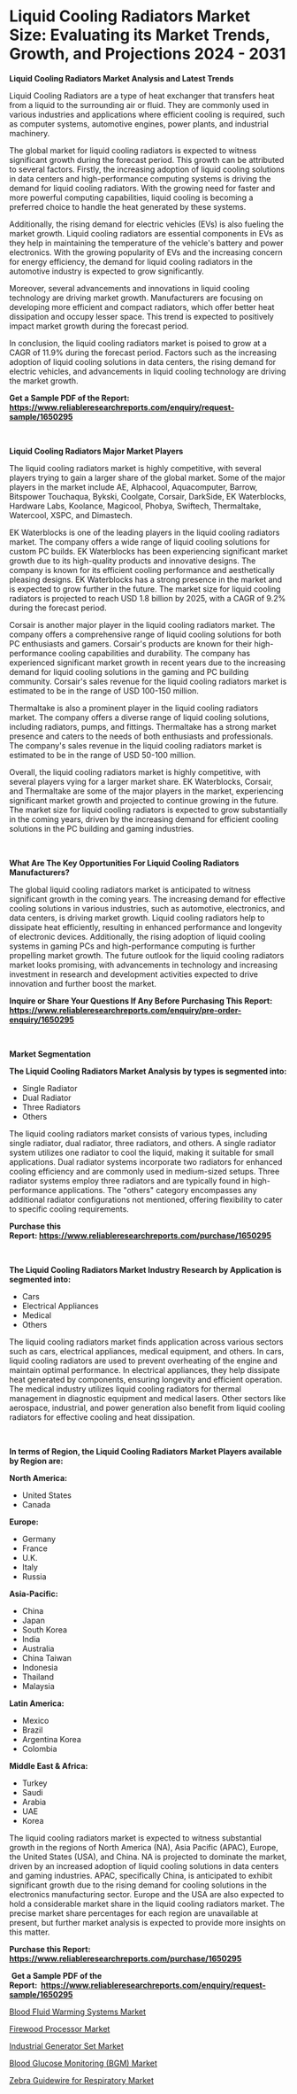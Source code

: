 <p><h1>Liquid Cooling Radiators Market Size: Evaluating its Market Trends, Growth, and Projections 2024 - 2031</h1></p><p><strong>Liquid Cooling Radiators Market Analysis and Latest Trends</strong></p>
<p><p>Liquid Cooling Radiators are a type of heat exchanger that transfers heat from a liquid to the surrounding air or fluid. They are commonly used in various industries and applications where efficient cooling is required, such as computer systems, automotive engines, power plants, and industrial machinery.</p><p>The global market for liquid cooling radiators is expected to witness significant growth during the forecast period. This growth can be attributed to several factors. Firstly, the increasing adoption of liquid cooling solutions in data centers and high-performance computing systems is driving the demand for liquid cooling radiators. With the growing need for faster and more powerful computing capabilities, liquid cooling is becoming a preferred choice to handle the heat generated by these systems.</p><p>Additionally, the rising demand for electric vehicles (EVs) is also fueling the market growth. Liquid cooling radiators are essential components in EVs as they help in maintaining the temperature of the vehicle's battery and power electronics. With the growing popularity of EVs and the increasing concern for energy efficiency, the demand for liquid cooling radiators in the automotive industry is expected to grow significantly.</p><p>Moreover, several advancements and innovations in liquid cooling technology are driving market growth. Manufacturers are focusing on developing more efficient and compact radiators, which offer better heat dissipation and occupy lesser space. This trend is expected to positively impact market growth during the forecast period.</p><p>In conclusion, the liquid cooling radiators market is poised to grow at a CAGR of 11.9% during the forecast period. Factors such as the increasing adoption of liquid cooling solutions in data centers, the rising demand for electric vehicles, and advancements in liquid cooling technology are driving the market growth.</p></p>
<p><strong>Get a Sample PDF of the Report:&nbsp; <a href="https://www.reliableresearchreports.com/enquiry/request-sample/1650295">https://www.reliableresearchreports.com/enquiry/request-sample/1650295</a></strong></p>
<p>&nbsp;</p>
<p><strong>Liquid Cooling Radiators Major Market Players</strong></p>
<p><p>The liquid cooling radiators market is highly competitive, with several players trying to gain a larger share of the global market. Some of the major players in the market include AE, Alphacool, Aquacomputer, Barrow, Bitspower Touchaqua, Bykski, Coolgate, Corsair, DarkSide, EK Waterblocks, Hardware Labs, Koolance, Magicool, Phobya, Swiftech, Thermaltake, Watercool, XSPC, and Dimastech.</p><p>EK Waterblocks is one of the leading players in the liquid cooling radiators market. The company offers a wide range of liquid cooling solutions for custom PC builds. EK Waterblocks has been experiencing significant market growth due to its high-quality products and innovative designs. The company is known for its efficient cooling performance and aesthetically pleasing designs. EK Waterblocks has a strong presence in the market and is expected to grow further in the future. The market size for liquid cooling radiators is projected to reach USD 1.8 billion by 2025, with a CAGR of 9.2% during the forecast period.</p><p>Corsair is another major player in the liquid cooling radiators market. The company offers a comprehensive range of liquid cooling solutions for both PC enthusiasts and gamers. Corsair's products are known for their high-performance cooling capabilities and durability. The company has experienced significant market growth in recent years due to the increasing demand for liquid cooling solutions in the gaming and PC building community. Corsair's sales revenue for the liquid cooling radiators market is estimated to be in the range of USD 100-150 million.</p><p>Thermaltake is also a prominent player in the liquid cooling radiators market. The company offers a diverse range of liquid cooling solutions, including radiators, pumps, and fittings. Thermaltake has a strong market presence and caters to the needs of both enthusiasts and professionals. The company's sales revenue in the liquid cooling radiators market is estimated to be in the range of USD 50-100 million.</p><p>Overall, the liquid cooling radiators market is highly competitive, with several players vying for a larger market share. EK Waterblocks, Corsair, and Thermaltake are some of the major players in the market, experiencing significant market growth and projected to continue growing in the future. The market size for liquid cooling radiators is expected to grow substantially in the coming years, driven by the increasing demand for efficient cooling solutions in the PC building and gaming industries.</p></p>
<p>&nbsp;</p>
<p><strong>What Are The Key Opportunities For Liquid Cooling Radiators Manufacturers?</strong></p>
<p><p>The global liquid cooling radiators market is anticipated to witness significant growth in the coming years. The increasing demand for effective cooling solutions in various industries, such as automotive, electronics, and data centers, is driving market growth. Liquid cooling radiators help to dissipate heat efficiently, resulting in enhanced performance and longevity of electronic devices. Additionally, the rising adoption of liquid cooling systems in gaming PCs and high-performance computing is further propelling market growth. The future outlook for the liquid cooling radiators market looks promising, with advancements in technology and increasing investment in research and development activities expected to drive innovation and further boost the market.</p></p>
<p><strong>Inquire or Share Your Questions If Any Before Purchasing This Report: <a href="https://www.reliableresearchreports.com/enquiry/pre-order-enquiry/1650295">https://www.reliableresearchreports.com/enquiry/pre-order-enquiry/1650295</a></strong></p>
<p>&nbsp;</p>
<p><strong>Market Segmentation</strong></p>
<p><strong>The Liquid Cooling Radiators Market Analysis by types is segmented into:</strong></p>
<p><ul><li>Single Radiator</li><li>Dual Radiator</li><li>Three Radiators</li><li>Others</li></ul></p>
<p><p>The liquid cooling radiators market consists of various types, including single radiator, dual radiator, three radiators, and others. A single radiator system utilizes one radiator to cool the liquid, making it suitable for small applications. Dual radiator systems incorporate two radiators for enhanced cooling efficiency and are commonly used in medium-sized setups. Three radiator systems employ three radiators and are typically found in high-performance applications. The "others" category encompasses any additional radiator configurations not mentioned, offering flexibility to cater to specific cooling requirements.</p></p>
<p><strong>Purchase this Report:&nbsp;<a href="https://www.reliableresearchreports.com/purchase/1650295">https://www.reliableresearchreports.com/purchase/1650295</a></strong></p>
<p>&nbsp;</p>
<p><strong>The Liquid Cooling Radiators Market Industry Research by Application is segmented into:</strong></p>
<p><ul><li>Cars</li><li>Electrical Appliances</li><li>Medical</li><li>Others</li></ul></p>
<p><p>The liquid cooling radiators market finds application across various sectors such as cars, electrical appliances, medical equipment, and others. In cars, liquid cooling radiators are used to prevent overheating of the engine and maintain optimal performance. In electrical appliances, they help dissipate heat generated by components, ensuring longevity and efficient operation. The medical industry utilizes liquid cooling radiators for thermal management in diagnostic equipment and medical lasers. Other sectors like aerospace, industrial, and power generation also benefit from liquid cooling radiators for effective cooling and heat dissipation.</p></p>
<p>&nbsp;</p>
<p><strong>In terms of Region, the Liquid Cooling Radiators Market Players available by Region are:</strong></p>
<p>
    <p> <strong> North America: </strong>
        <ul>
            <li>United States</li>
            <li>Canada</li>
        </ul>
        </p> 
    <p> <strong> Europe: </strong>
        <ul>
            <li>Germany</li>
            <li>France</li>
            <li>U.K.</li>
            <li>Italy</li>
            <li>Russia</li>
        </ul>
        </p> 
    <p> <strong> Asia-Pacific: </strong>
        <ul>
            <li>China</li>
            <li>Japan</li>
            <li>South Korea</li>
            <li>India</li>
            <li>Australia</li>
            <li>China Taiwan</li>
            <li>Indonesia</li>
            <li>Thailand</li>
            <li>Malaysia</li>
        </ul>
        </p> 
    <p> <strong> Latin America: </strong>
        <ul>
            <li>Mexico</li>
            <li>Brazil</li>
            <li>Argentina Korea</li>
            <li>Colombia</li>
        </ul>
        </p> 
    <p> <strong> Middle East & Africa: </strong>
        <ul>
            <li>Turkey</li>
            <li>Saudi</li>
            <li>Arabia</li>
            <li>UAE</li>
            <li>Korea</li>
        </ul>
    </p>
    </p>
<p><p>The liquid cooling radiators market is expected to witness substantial growth in the regions of North America (NA), Asia Pacific (APAC), Europe, the United States (USA), and China. NA is projected to dominate the market, driven by an increased adoption of liquid cooling solutions in data centers and gaming industries. APAC, specifically China, is anticipated to exhibit significant growth due to the rising demand for cooling solutions in the electronics manufacturing sector. Europe and the USA are also expected to hold a considerable market share in the liquid cooling radiators market. The precise market share percentages for each region are unavailable at present, but further market analysis is expected to provide more insights on this matter.</p></p>
<p><strong>Purchase this Report: <a href="https://www.reliableresearchreports.com/purchase/1650295">https://www.reliableresearchreports.com/purchase/1650295</a></strong></p>
<p>&nbsp;<strong>Get a Sample PDF of the Report:&nbsp;&nbsp;<a href="https://www.reliableresearchreports.com/enquiry/request-sample/1650295">https://www.reliableresearchreports.com/enquiry/request-sample/1650295</a></strong></p>
<p><strong></strong></p>
<p><p><a href="https://medium.com/@jhonwin654/blood-fluid-warming-systems-market-research-report-its-history-and-forecast-2023-to-2030-7e4db6e1c4e1">Blood Fluid Warming Systems Market</a></p><p><a href="https://github.com/rexevange/Market-Research-Report-List-2/blob/main/firewood-processor-market.md">Firewood Processor Market</a></p><p><a href="https://github.com/lilstefpacute/Market-Research-Report-List-2/blob/main/industrial-generator-set-market.md">Industrial Generator Set Market</a></p><p><a href="https://medium.com/@jhonwin654/blood-glucose-monitoring-bgm-market-trends-forecast-and-competitive-analysis-to-2030-01aa644e984d">Blood Glucose Monitoring (BGM) Market</a></p><p><a href="https://medium.com/@santo151299/zebra-guidewire-for-respiratory-market-insight-market-trends-growth-forecasted-from-2023-to-2030-ed28c862374f">Zebra Guidewire for Respiratory Market</a></p></p>